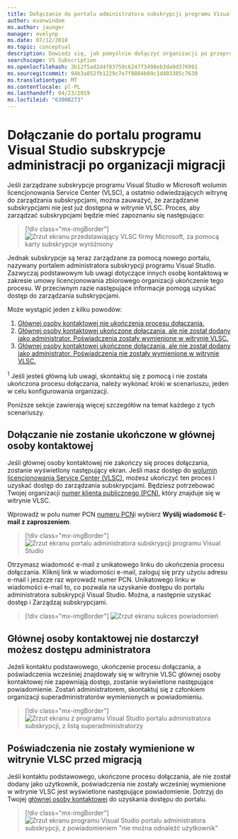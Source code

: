 ```yaml
---
title: Dołączanie do portalu administratora subskrypcji programu Visual Studio po migracji
author: evanwindom
ms.author: jaunger
manager: evelynp
ms.date: 07/12/2018
ms.topic: conceptual
description: Dowiedz się, jak pomyślnie dołączyć organizacji po przeprowadzeniu migracji do portalu administratora subskrypcji programu Visual Studio.
searchscope: VS Subscription
ms.openlocfilehash: 3b12f5ad2d4f83759c6247f3498eb3da9d376991
ms.sourcegitcommit: 94b3a052fb1229c7e7f8804b09c1d403385c7630
ms.translationtype: MT
ms.contentlocale: pl-PL
ms.lasthandoff: 04/23/2019
ms.locfileid: "63008273"
---
```

# <a name="onboard-to-the-visual-studio-subscriptions-administration-portal-after-your-organization-is-migrated"></a>Dołączanie do portalu programu Visual Studio subskrypcje administracji po organizacji migracji

Jeśli zarządzane subskrypcje programu Visual Studio w Microsoft wolumin licencjonowania Service Center (VLSC), a ostatnio odwiedzających witrynę do zarządzania subskrypcjami, można zauważyć, że zarządzanie subskrypcjami nie jest już dostępna w witrynie VLSC. Proces, aby zarządzać subskrypcjami będzie mieć zapoznaniu się następująco:
> [!div class="mx-imgBorder"]
> ![Zrzut ekranu przedstawiający VLSC firmy Microsoft, za pomocą karty subskrypcje wyróżniony](_img/post-migration-onboarding/vlsc-subscriptions.png)

Jednak subskrypcje są teraz zarządzane za pomocą nowego portalu, nazywany portalem administratora subskrypcji programu Visual Studio. Zazwyczaj podstawowym lub uwagi dotyczące innych osobę kontaktową w zakresie umowy licencjonowania zbiorowego organizacji ukończenie tego procesu. W przeciwnym razie następujące informacje pomogą uzyskać dostęp do zarządzania subskrypcjami.

Może wystąpić jeden z kilku powodów:

1. [Głównej osoby kontaktowej nie ukończenia procesu dołączania.](#onboarding-not-completed-by-primary-contact)
2. [Głównej osoby kontaktowej ukończone dołączania, ale nie został dodany jako administrator. Poświadczenia zostały wymienione w witrynie VLSC.](#primary-contact-did-not-provide-you-administrator-access)
3. [Głównej osoby kontaktowej ukończone dołączania, ale nie został dodany jako administrator. Poświadczenia nie zostały wymienione w witrynie VLSC.](#your-credentials-were-not-listed-in-vlsc-prior-to-migration)

<sup>1</sup> Jeśli jesteś główną lub uwagi, skontaktuj się z pomocą i nie została ukończona procesu dołączania, należy wykonać kroki w scenariuszu, jeden w celu konfigurowania organizacji.

Poniższe sekcje zawierają więcej szczegółów na temat każdego z tych scenariuszy.

## <a name="onboarding-not-completed-by-primary-contact"></a>Dołączanie nie zostanie ukończone w głównej osoby kontaktowej

Jeśli głównej osoby kontaktowej nie zakończy się proces dołączania, zostanie wyświetlony następujący ekran. Jeśli masz dostęp do [wolumin licencjonowania Service Center (VLSC)](https://www.microsoft.com/Licensing/servicecenter/default.aspx), możesz ukończyć ten proces i uzyskać dostęp do zarządzania subskrypcjami. Będziesz potrzebować Twojej organizacji [numer klienta publicznego (PCN)](find-pcn.md), który znajduje się w witrynie VLSC.

Wprowadź w polu numer PCN [numeru PCN](find-pcn.md)i wybierz **Wyślij wiadomość E-mail z zaproszeniem**.
> [!div class="mx-imgBorder"]
> ![Zrzut ekranu portalu administratora subskrypcji programu Visual Studio](_img/post-migration-onboarding/send-invitation.png)

Otrzymasz wiadomość e-mail z unikatowego linku do ukończenia procesu dołączania. Kliknij link w wiadomości e-mail, zaloguj się przy użyciu adresu e-mail i jeszcze raz wprowadź numer PCN. Unikatowego linku w wiadomości e-mail to, co pozwala na uzyskanie dostępu do portalu administratora subskrypcji Visual Studio. Można, a następnie uzyskać dostęp i Zarządzaj subskrypcjami.
> [!div class="mx-imgBorder"]
> ![Zrzut ekranu sukces powiadomień](_img/post-migration-onboarding/email-success.png)

## <a name="primary-contact-did-not-provide-you-administrator-access"></a>Głównej osoby kontaktowej nie dostarczył możesz dostępu administratora

Jeżeli kontaktu podstawowego, ukończenie procesu dołączania, a poświadczenia wcześniej znajdowały się w witrynie VLSC głównej osoby kontaktowej nie zapewniają dostęp, zostanie wyświetlone następujące powiadomienie. Zostań administratorem, skontaktuj się z członkiem organizacji superadministratorów wymienionych w powiadomieniu.
> [!div class="mx-imgBorder"]
> ![Zrzut ekranu z programu Visual Studio portalu administratora subskrypcji, z listą superadministratorzy](_img/post-migration-onboarding/admin-list.png)

## <a name="your-credentials-were-not-listed-in-vlsc-prior-to-migration"></a>Poświadczenia nie zostały wymienione w witrynie VLSC przed migracją

Jeśli kontaktu podstawowego, ukończone procesu dołączania, ale nie został dodany jako użytkownik, poświadczenia nie zostały wcześniej wymienione w witrynie VLSC jest wyświetlone następujące powiadomienie. Dotrzyj do Twojej [głównej osoby kontaktowej](find-primary-contact.md) do uzyskania dostępu do portalu.
> [!div class="mx-imgBorder"]
> ![Zrzut ekranu programu Visual Studio portalu administratora subskrypcji, z powiadomieniem "nie można odnaleźć użytkownik"](_img/post-migration-onboarding/cant-find-you.png)